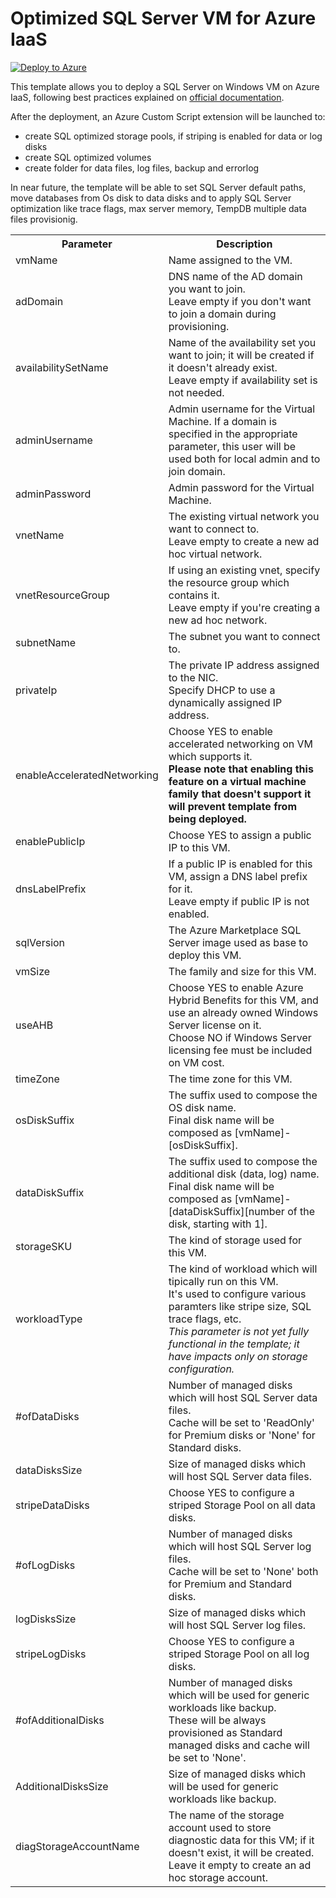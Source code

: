# Optimized SQL Server VM for Azure IaaS

[![Deploy to Azure](http://azuredeploy.net/deploybutton.png)](https://azuredeploy.net/)

This template allows you to deploy a SQL Server on Windows VM on Azure IaaS, following best practices explained on <a href="https://docs.microsoft.com/en-us/azure/virtual-machines/windows/sql/virtual-machines-windows-sql-performance">official documentation</a>.

After the deployment, an Azure Custom Script extension will be launched to:
<ul>
    <li>create SQL optimized storage pools, if striping is enabled for data or log disks</li>
    <li>create SQL optimized volumes</li>
    <li>create folder for data files, log files, backup and errorlog
</ul>

In near future, the template will be able to set SQL Server default paths, move databases from Os disk to data disks and to apply SQL Server optimization like trace flags, max server memory, TempDB multiple data files provisionig.

<table>
    <tr>
        <th>Parameter</th>
        <th>Description</th>
    </tr>
    <tr>
        <td>vmName</td>
        <td>Name assigned to the VM.</td>
    </tr>
    <tr>
        <td>adDomain</td>
        <td>DNS name of the AD domain you want to join.<br>
            Leave empty if you don't want to join a domain during provisioning.</td>
    </tr>
    <tr>
        <td>availabilitySetName</td>
        <td>Name of the availability set you want to join; it will be created if it doesn't already exist.<br>
            Leave empty if availability set is not needed.</td>
    </tr>
    <tr>
        <td>adminUsername</td>
        <td>Admin username for the Virtual Machine. If a domain is specified in the appropriate parameter, this user will be used both for local admin and to join domain.</td>
    </tr>
    <tr>
        <td>adminPassword</td>
        <td>Admin password for the Virtual Machine.</td>
    </tr>
    <tr>
        <td>vnetName</td>
        <td>The existing virtual network you want to connect to.<br>
        Leave empty to create a new ad hoc virtual network.</td>
    </tr>
    <tr>
        <td>vnetResourceGroup</td>
        <td>If using an existing vnet, specify the resource group which contains it.<br>
        Leave empty if you're creating a new ad hoc network.</td>
    </tr>
    <tr>
        <td>subnetName</td>
        <td>The subnet you want to connect to.</td>
    </tr>
    <tr>
        <td>privateIp</td>
        <td>The private IP address assigned to the NIC.<br>
        Specify DHCP to use a dynamically assigned IP address.</td>
    </tr>
    <tr>
        <td>enableAcceleratedNetworking</td>
        <td>Choose YES to enable accelerated networking on VM which supports it.<br>
        <B>Please note that enabling this feature on a virtual machine family that doesn't support it will prevent template from being deployed.</b></td>
    </tr>
    <tr>
        <td>enablePublicIp</td>
        <td>Choose YES to assign a public IP to this VM.
    </tr>
    <tr>
        <td>dnsLabelPrefix</td>
        <td>If a public IP is enabled for this VM, assign a DNS label prefix for it.<br>
        Leave empty if public IP is not enabled.</td>
    </tr>
    <tr>
        <td>sqlVersion</td>
        <td>The Azure Marketplace SQL Server image used as base to deploy this VM.</td>
    </tr>
    <tr>
        <td>vmSize</td>
        <td>The family and size for this VM.</td>
    </tr>
    <tr>
        <td>useAHB</td>
        <td>Choose YES to enable Azure Hybrid Benefits for this VM, and use an already owned Windows Server license on it.<br>
        Choose NO if Windows Server licensing fee must be included on VM cost.
        </td>
    </tr>
    <tr>
        <td>timeZone</td>
        <td>The time zone for this VM.</td>
    </tr>
    <tr>
        <td>osDiskSuffix</td>
        <td>The suffix used to compose the OS disk name.<br>
        Final disk name will be composed as [vmName]-[osDiskSuffix].</td>
    </tr>
    <tr>
        <td>dataDiskSuffix</td>
        <td>The suffix used to compose the additional disk (data, log) name.<br>
        Final disk name will be composed as [vmName]-[dataDiskSuffix][number of the disk, starting with 1].</td>
    </tr>
    <tr>
        <td>storageSKU</td>
        <td>The kind of storage used for this VM.</td>
    </tr>
    <tr>
        <td>workloadType</td>
        <td>The kind of workload which will tipically run on this VM.<br>
        It's used to configure various paramters like stripe size, SQL trace flags, etc.<br>
        <i>This parameter is not yet fully functional in the template; it have impacts only on storage configuration.</i></td>    </tr>
    <tr>
        <td>#ofDataDisks</td>
        <td>Number of managed disks which will host SQL Server data files.<br>
        Cache will be set to 'ReadOnly' for Premium disks or 'None' for Standard disks.</td>
    </tr>
    <tr>
        <td>dataDisksSize</td>
        <td>Size of managed disks which will host SQL Server data files.</td>
    </tr>
    <tr>
        <td>stripeDataDisks</td>
        <td>Choose YES to configure a striped Storage Pool on all data disks.</td>
    </tr>
    <tr>
        <td>#ofLogDisks</td>
        <td>Number of managed disks which will host SQL Server log files.<br>
        Cache will be set to 'None' both for Premium and Standard disks.</td>
    </tr>
    <tr>
        <td>logDisksSize</td>
        <td>Size of managed disks which will host SQL Server log files.</td>
    </tr>
    <tr>
        <td>stripeLogDisks</td>
        <td>Choose YES to configure a striped Storage Pool on all log disks.</td>
    </tr>
        <tr>
        <td>#ofAdditionalDisks</td>
        <td>Number of managed disks which will be used for generic workloads like backup.<br>
        These will be always provisioned as Standard managed disks and cache will be set to 'None'.</td>
    </tr>
    <tr>
        <td>AdditionalDisksSize</td>
        <td>Size of managed disks which will be used for generic workloads like backup.</td>
    </tr>
    <tr>
        <td>diagStorageAccountName</td>
        <td>The name of the storage account used to store diagnostic data for this VM; if it doesn't exist, it will be created.<br>
        Leave it empty to create an ad hoc storage account.</td>
    </tr>
</table>
